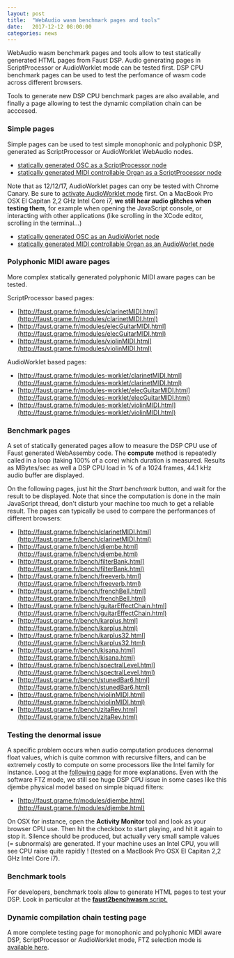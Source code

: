 ```yaml
---
layout: post
title:  "WebAudio wasm benchmark pages and tools"
date:   2017-12-12 08:00:00
categories: news
---
```


WebAudio wasm benchmark pages and tools allow to test statically generated HTML pages from Faust DSP. Audio generating pages in ScriptProcessor or AudioWorklet mode can be tested first. DSP CPU benchmark pages can be used to test the perfomance of wasm code across different browsers. 

Tools to generate new DSP CPU benchmark pages are also available, and finally a page allowing to test the dynamic compilation chain can be acccesed.

### Simple pages ###

Simple pages can be used to test simple monophonic and polyphonic DSP, generated as ScriptProcessor or AudioWorklet WebAudio nodes.

- [statically generated OSC as a ScriptProcessor node](https://faust.grame.fr/modules/osc-wasm.html)
- [statically generated MIDI controllable Organ as a ScriptProcessor node](https://faust.grame.fr/modules/organ-wasm.html)

Note that as 12/12/17, AudioWorklet pages can ony be tested with Chrome Canary. Be sure to [activate AudioWorklet mode](https://googlechromelabs.github.io/web-audio-samples/audio-worklet/) first. On a MacBook Pro OSX El Capitan 2,2 GHz Intel Core i7, **we still hear audio glitches when testing them**, for example when opening the JavaScript console, or interacting with other applications (like scrolling in the XCode editor, scrolling in the terminal...)

- [statically generated OSC as an AudioWorlet node](https://faust.grame.fr/modules-worklet/osc-wasm-worklet.html)
- [statically generated MIDI controllable Organ as an AudioWorlet node](https://faust.grame.fr/modules-worklet/organ-wasm-worklet.html)

### Polyphonic MIDI aware pages ###

More complex statically generated polyphonic MIDI aware pages can be tested.

ScriptProcessor based pages:

- [http://faust.grame.fr/modules/clarinetMIDI.html](http://faust.grame.fr/modules/clarinetMIDI.html)
- [http://faust.grame.fr/modules/elecGuitarMIDI.html](http://faust.grame.fr/modules/elecGuitarMIDI.html)
- [http://faust.grame.fr/modules/violinMIDI.html](http://faust.grame.fr/modules/violinMIDI.html)

AudioWorklet based pages:

- [http://faust.grame.fr/modules-worklet/clarinetMIDI.html](http://faust.grame.fr/modules-worklet/clarinetMIDI.html)
- [http://faust.grame.fr/modules-worklet/elecGuitarMIDI.html](http://faust.grame.fr/modules-worklet/elecGuitarMIDI.html)
- [http://faust.grame.fr/modules-worklet/violinMIDI.html](http://faust.grame.fr/modules-worklet/violinMIDI.html)

### Benchmark pages ###

A set of statically generated pages allow to measure the DSP CPU use of Faust generated WebAssemby code. The **compute** method is repeatedly called in a loop (taking 100% of a core) which duration is measured. Results as MBytes/sec as well a DSP CPU load in % of a 1024 frames, 44.1 kHz audio buffer are displayed. 

On the following pages, just hit the *Start benchmark* button, and wait for the result to be displayed. Note that since the computation is done in the main JavaScript thread, don't disturb your machine too much to get a reliable result. The pages can typically be used to compare the performances of different browsers:

- [http://faust.grame.fr/bench/clarinetMIDI.html](http://faust.grame.fr/bench/clarinetMIDI.html)
- [http://faust.grame.fr/bench/djembe.html](http://faust.grame.fr/bench/djembe.html)
- [http://faust.grame.fr/bench/filterBank.html](http://faust.grame.fr/bench/filterBank.html)
- [http://faust.grame.fr/bench/freeverb.html](http://faust.grame.fr/bench/freeverb.html)
- [http://faust.grame.fr/bench/frenchBell.html](http://faust.grame.fr/bench/frenchBell.html)
- [http://faust.grame.fr/bench/guitarEffectChain.html](http://faust.grame.fr/bench/guitarEffectChain.html)
- [http://faust.grame.fr/bench/karplus.html](http://faust.grame.fr/bench/karplus.html)
- [http://faust.grame.fr/bench/karplus32.html](http://faust.grame.fr/bench/karplus32.html)
- [http://faust.grame.fr/bench/kisana.html](http://faust.grame.fr/bench/kisana.html)
- [http://faust.grame.fr/bench/spectralLevel.html](http://faust.grame.fr/bench/spectralLevel.html)
- [http://faust.grame.fr/bench/stunedBar6.html](http://faust.grame.fr/bench/stunedBar6.html)
- [http://faust.grame.fr/bench/violinMIDI.html](http://faust.grame.fr/bench/violinMIDI.html)
- [http://faust.grame.fr/bench/zitaRev.html](http://faust.grame.fr/bench/zitaRev.html)

### Testing the denormal issue ###

A specific problem occurs when audio computation produces denormal float values, which is quite common with recursive filters, and can be extremely costly to compute on some processors like the Intel family for instance. Loog at the [following page](http://faust.grame.fr/news/2017/09/15/backend-benchmarks.html) for more explanations. Even with the software FTZ mode, we still see huge DSP CPU issue in some cases like this djembe physical model based on simple biquad filters:

- [http://faust.grame.fr/modules/djembe.html](http://faust.grame.fr/modules/djembe.html)

On OSX for instance, open the **Activity Monitor** tool and look as your browser CPU use. Then hit the checkbox to start playing, and hit it again to stop it. Silence should be produced, but actually very small sample values (= subnormals) are generated. If your machine uses an Intel CPU, you will see CPU raise quite rapidly ! (tested on a MacBook Pro OSX El Capitan 2,2 GHz Intel Core i7).

### Benchmark tools ###

For developers, benchmark tools allow to generate HTML pages to test your DSP. Look in particular at the [**faust2benchwasm** script.](https://github.com/grame-cncm/faust/tree/master-dev/tools/benchmark)

### Dynamic compilation chain testing page ###

A more complete testing page for monophonic and polyphonic MIDI aware DSP, ScriptProcessor or AudioWorklet mode, FTZ selection mode is [available here](https://faust.grame.fr/dynamic/faustlive-wasm.html).


